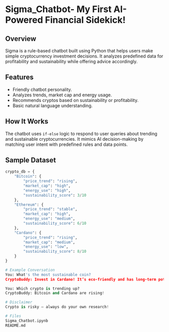 # Sigma_Chatbot- My First AI-Powered Financial Sidekick!

## Overview
Sigma is a rule-based chatbot built using Python that helps users make simple cryptocurrency investment decisions. It analyzes predefined data for profitability and sustainability while offering advice accordingly.

## Features
- Friendly chatbot personality.
- Analyzes trends, market cap and energy usage.
- Recommends cryptos based on sustainability or profitability.
- Basic natural language understanding.

## How It Works
The chatbot uses `if-else` logic to respond to user queries about trending and sustainable cryptocurrencies. It mimics AI decision-making by matching user intent with predefined rules and data points.

## Sample Dataset

```python
crypto_db = {
    "Bitcoin": {
        "price_trend": "rising",
        "market_cap": "high",
        "energy_use": "high",
        "sustainability_score": 3/10
    },
    "Ethereum": {
        "price_trend": "stable",
        "market_cap": "high",
        "energy_use": "medium",
        "sustainability_score": 6/10
    },
    "Cardano": {
        "price_trend": "rising",
        "market_cap": "medium",
        "energy_use": "low",
        "sustainability_score": 8/10
    }
}

# Example Conversation
You: What's the most sustainable coin?
CryptoBuddy: Invest in Cardano! It’s eco-friendly and has long-term potential!

You: Which crypto is trending up?
CryptoBuddy: Bitcoin and Cardano are rising!

# Disclaimer
Crypto is risky — always do your own research!

# Files
Sigma_Chatbot.ipynb
README.md


